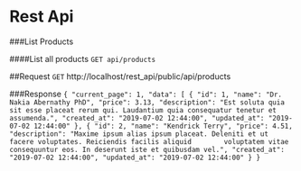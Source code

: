 <h1>Rest Api</h1>

###List Products

####List all products
`GET api/products`

##Request
`GET` http://localhost/rest_api/public/api/products

###Response
`{
  "current_page": 1,
  "data": [
    {
      "id": 1,
      "name": "Dr. Nakia Abernathy PhD",
      "price": 3.13,
      "description": "Est soluta quia sit esse placeat rerum qui. Laudantium quia consequatur tenetur et assumenda.",
      "created_at": "2019-07-02 12:44:00",
      "updated_at": "2019-07-02 12:44:00"
    },
    {
      "id": 2,
      "name": "Kendrick Terry",
      "price": 4.51,
      "description": "Maxime ipsum alias ipsum placeat. Deleniti et ut facere voluptates. Reiciendis facilis aliquid        voluptatem vitae consequuntur eos. In deserunt iste et quibusdam vel.",
      "created_at": "2019-07-02 12:44:00",
      "updated_at": "2019-07-02 12:44:00"
    }
 }`
